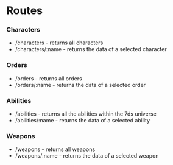 # Routes

### Characters

- /characters - returns all characters
- /characters/:name - returns the data of a selected character

### Orders

- /orders - returns all orders
- /orders/:name - returns the data of a selected order

### Abilities

- /abilities - returns all the abilities within the 7ds universe
- /abilities/:name - returns the data of a selected ability

### Weapons

- /weapons - returns all weapons
- /weapons/:name - returns the data of a selected weapon

###
